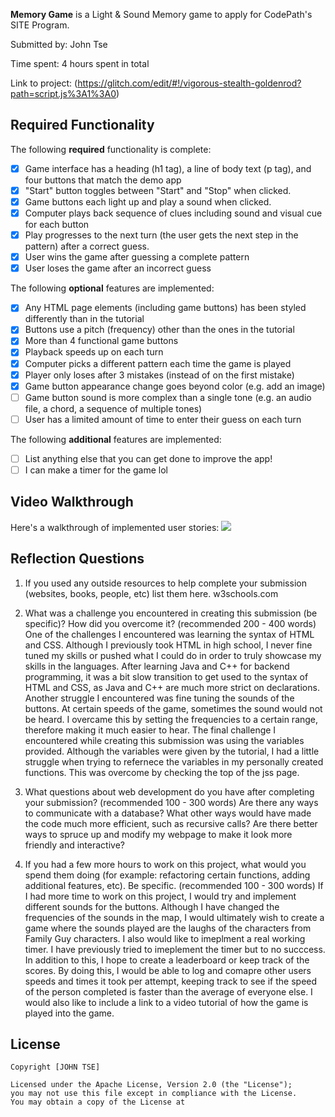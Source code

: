 **Memory Game** is a Light & Sound Memory game to apply for CodePath's SITE Program. 

Submitted by: John Tse

Time spent: 4 hours spent in total

Link to project: (https://glitch.com/edit/#!/vigorous-stealth-goldenrod?path=script.js%3A1%3A0)

## Required Functionality

The following **required** functionality is complete:

* [x] Game interface has a heading (h1 tag), a line of body text (p tag), and four buttons that match the demo app
* [x] "Start" button toggles between "Start" and "Stop" when clicked. 
* [x] Game buttons each light up and play a sound when clicked. 
* [x] Computer plays back sequence of clues including sound and visual cue for each button
* [x] Play progresses to the next turn (the user gets the next step in the pattern) after a correct guess. 
* [x] User wins the game after guessing a complete pattern
* [x] User loses the game after an incorrect guess

The following **optional** features are implemented:

* [x] Any HTML page elements (including game buttons) has been styled differently than in the tutorial
* [x] Buttons use a pitch (frequency) other than the ones in the tutorial
* [x] More than 4 functional game buttons
* [x] Playback speeds up on each turn
* [x] Computer picks a different pattern each time the game is played
* [x] Player only loses after 3 mistakes (instead of on the first mistake)
* [x] Game button appearance change goes beyond color (e.g. add an image)
* [ ] Game button sound is more complex than a single tone (e.g. an audio file, a chord, a sequence of multiple tones)
* [ ] User has a limited amount of time to enter their guess on each turn

The following **additional** features are implemented:

- [ ] List anything else that you can get done to improve the app!
- [ ] I can make a timer for the game lol

## Video Walkthrough

Here's a walkthrough of implemented user stories:
![](https://github.com/johntse1/HTML-sound-game/blob/main/websitegiff.gif)


## Reflection Questions
1. If you used any outside resources to help complete your submission (websites, books, people, etc) list them here. 
w3schools.com

2. What was a challenge you encountered in creating this submission (be specific)? How did you overcome it? (recommended 200 - 400 words) 
One of the challenges I encountered was learning the syntax of HTML and CSS. Although I previously took HTML in high school, I never fine tuned my skills or pushed what I could do in order to truly showcase my skills in the languages. After learning Java and C++ for backend programming, it was a bit slow transition to get used to the syntax of HTML and CSS, as Java and C++ are much more strict on declarations. Another struggle I encountered was fine tuning the sounds of the buttons. At certain speeds of the game, sometimes the sound would not be heard. I overcame this by setting the frequencies to a certain range, therefore making it much easier to hear. The final challenge I encountered while creating this submission was using the variables provided. Although the variables were given by the tutorial, I had a little struggle when trying to refernece the variables in my personally created functions. This was overcome by checking the top of the jss page.

3. What questions about web development do you have after completing your submission? (recommended 100 - 300 words) 
Are there any ways to communicate with a database? What other ways would have made the code much more efficient, such as recursive calls? Are there better ways to spruce up and modify my webpage to make it look more friendly and interactive?

4. If you had a few more hours to work on this project, what would you spend them doing (for example: refactoring certain functions, adding additional features, etc). Be specific. (recommended 100 - 300 words) 
If I had more time to work on this project, I would try and implement different sounds for the buttons. Although I have changed the frequencies of the sounds in the map, I would ultimately wish to create a game where the sounds played are the laughs of the characters from Family Guy characters. I also would like to imeplment a real working timer. I have previously tried to imeplement the timer but to no succcess. In addition to this, I hope to create a leaderboard or keep track of the scores. By doing this, I would be able to log and comapre other users speeds and times it took per attempt, keeping track to see if the speed of the person completed is faster than the average of everyone else. I would also like to include a link to a video tutorial of how the game is played into the game.


## License

    Copyright [JOHN TSE]

    Licensed under the Apache License, Version 2.0 (the "License");
    you may not use this file except in compliance with the License.
    You may obtain a copy of the License at
